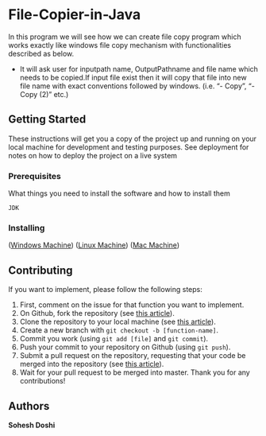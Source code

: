 # File-Copier-in-Java

In this program we will see how we can create file copy program which works exactly like windows file copy mechanism with functionalities described as below.

* It will ask user for inputpath name, OutputPathname and file name which needs to be copied.If input file exist then it will copy that file into new file name with exact conventions followed by windows. (i.e. “- Copy”, “- Copy (2)” etc.)


## Getting Started

These instructions will get you a copy of the project up and running on your local machine for development and testing purposes. See deployment for notes on how to deploy the project on a live system

### Prerequisites

What things you need to install the software and how to install them

```
JDK
```

### Installing

([Windows Machine](https://www.youtube.com/watch?v=dX2-V2BocqQ))
([Linux Machine](https://www.youtube.com/watch?v=NZB3Iy7Lve4))
([Mac Machine](https://www.youtube.com/watch?v=y6szNJ4rMZ0))

## Contributing
If you want to implement, please follow the following steps:
1. First, comment on the issue for that function you want to implement.
2. On Github, fork the repository (see [this article](https://help.github.com/articles/fork-a-repo/)).
3. Clone the repository to your local machine (see [this article](https://help.github.com/articles/cloning-a-repository/)).
4. Create a new branch with `git checkout -b [function-name]`.
5. Commit you work (using `git add [file]` and `git commit`).
6. Push your commit to your repository on Github (using `git push`).
7. Submit a pull request on the repository, requesting that your code be merged into the repository (see [this article](https://help.github.com/articles/creating-a-pull-request/)).
8. Wait for your pull request to be merged into master.
Thank you for any contributions!

## Authors

**Sohesh Doshi** 
